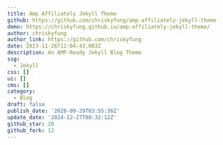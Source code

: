 ```yaml
---
title: Amp Affiliately Jekyll Theme
github: https://github.com/chriskyfung/amp-affiliately-jekyll-theme
demo: https://chriskyfung.github.io/amp-affiliately-jekyll-theme/
author: chriskyfung
author_link: https://github.com/chriskyfung
date: 2023-11-26T12:04:43.083Z
description: An AMP-Ready Jekyll Blog Theme
ssg:
  - Jekyll
css: []
ui: []
cms: []
category:
  - Blog
draft: false
publish_date: '2020-09-29T03:55:36Z'
update_date: '2024-12-27T08:32:12Z'
github_star: 20
github_fork: 12
---
```

